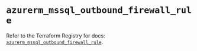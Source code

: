 # `azurerm_mssql_outbound_firewall_rule`

Refer to the Terraform Registry for docs: [`azurerm_mssql_outbound_firewall_rule`](https://registry.terraform.io/providers/hashicorp/azurerm/3.92.0/docs/resources/mssql_outbound_firewall_rule).
